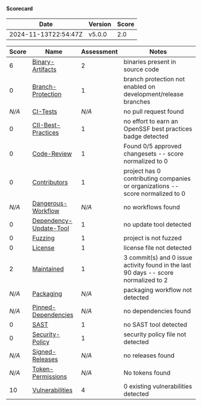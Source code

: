 #### **Scorecard**

|Date            |Version            |Score            |
|----------------|-------------------|-----------------|
|2024-11-13T22:54:47Z|v5.0.0|2.0|

|Score|Name|Assessment|Notes|
|-----|----|----------|-----|
|6|[Binary-Artifacts](https://github.com/ossf/scorecard/blob/main/docs/checks.md#binary-artifacts)|2|binaries present in source code|
|0|[Branch-Protection](https://github.com/ossf/scorecard/blob/main/docs/checks.md#branch-protection)|1|branch protection not enabled on development/release branches|
|*N/A*|[CI-Tests](https://github.com/ossf/scorecard/blob/main/docs/checks.md#ci-tests)|*N/A*|no pull request found|
|0|[CII-Best-Practices](https://github.com/ossf/scorecard/blob/main/docs/checks.md#cii-best-practices)|1|no effort to earn an OpenSSF best practices badge detected|
|0|[Code-Review](https://github.com/ossf/scorecard/blob/main/docs/checks.md#code-review)|1|Found 0/5 approved changesets -- score normalized to 0|
|0|[Contributors](https://github.com/ossf/scorecard/blob/main/docs/checks.md#contributors)|1|project has 0 contributing companies or organizations -- score normalized to 0|
|*N/A*|[Dangerous-Workflow](https://github.com/ossf/scorecard/blob/main/docs/checks.md#dangerous-workflow)|*N/A*|no workflows found|
|0|[Dependency-Update-Tool](https://github.com/ossf/scorecard/blob/main/docs/checks.md#dependency-update-tool)|1|no update tool detected|
|0|[Fuzzing](https://github.com/ossf/scorecard/blob/main/docs/checks.md#fuzzing)|1|project is not fuzzed|
|0|[License](https://github.com/ossf/scorecard/blob/main/docs/checks.md#license)|1|license file not detected|
|2|[Maintained](https://github.com/ossf/scorecard/blob/main/docs/checks.md#maintained)|1|3 commit(s) and 0 issue activity found in the last 90 days -- score normalized to 2|
|*N/A*|[Packaging](https://github.com/ossf/scorecard/blob/main/docs/checks.md#packaging)|*N/A*|packaging workflow not detected|
|*N/A*|[Pinned-Dependencies](https://github.com/ossf/scorecard/blob/main/docs/checks.md#pinned-dependencies)|*N/A*|no dependencies found|
|0|[SAST](https://github.com/ossf/scorecard/blob/main/docs/checks.md#sast)|1|no SAST tool detected|
|0|[Security-Policy](https://github.com/ossf/scorecard/blob/main/docs/checks.md#security-policy)|1|security policy file not detected|
|*N/A*|[Signed-Releases](https://github.com/ossf/scorecard/blob/main/docs/checks.md#signed-releases)|*N/A*|no releases found|
|*N/A*|[Token-Permissions](https://github.com/ossf/scorecard/blob/main/docs/checks.md#token-permissions)|*N/A*|No tokens found|
|10|[Vulnerabilities](https://github.com/ossf/scorecard/blob/main/docs/checks.md#vulnerabilities)|4|0 existing vulnerabilities detected|
